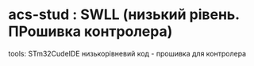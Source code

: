 # acs-stud : SWLL (низький рівень. ПРошивка контролера)
tools: STm32CudeIDE
низькорівневий код - прошивка для контролера 


